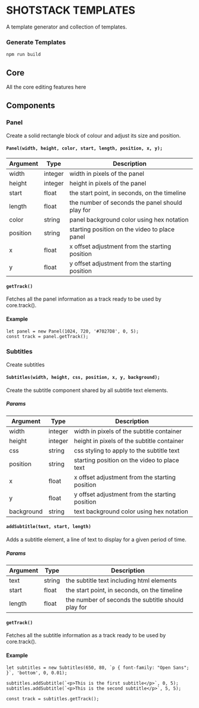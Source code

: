 # SHOTSTACK TEMPLATES

A template generator and collection of templates.


### Generate Templates

```
npm run build
```

## Core

All the core editing features here


## Components

### Panel

Create a solid rectangle block of colour and adjust its size and position.

#### `Panel(width, height, color, start, length, position, x, y);`

| Argument | Type | Description |
|----------|------|-------------|
| width | integer | width in pixels of the panel |
| height | integer | height in pixels of the panel |
| start | float | the start point, in seconds, on the timeline |
| length | float | the number of seconds the panel should play for |
| color | string | panel background color using hex notation |
| position | string | starting position on the video to place panel |
| x | float | x offset adjustment from the starting position |
| y | float | y offset adjustment from the starting position |

#### `getTrack()`

Fetches all the panel information as a track ready to be used by core.track().

#### Example

```
let panel = new Panel(1024, 720, '#7027D8', 0, 5);
const track = panel.getTrack();
```

### Subtitles

Create subtitles

#### `Subtitles(width, height, css, position, x, y, background);`

Create the subtitle component shared by all subtitle text elements.

##### Params

| Argument | Type | Description |
|----------|------|-------------|
| width | integer | width in pixels of the subtitle container |
| height | integer | height in pixels of the subtitle container |
| css | string | css styling to apply to the subtitle text |
| position | string | starting position on the video to place text |
| x | float | x offset adjustment from the starting position |
| y | float | y offset adjustment from the starting position |
| background | string | text background color using hex notation |

#### `addSubtitle(text, start, length)`

Adds a subtitle element, a line of text to display for a given period of time.

##### Params

| Argument | Type | Description |
|----------|------|-------------|
| text | string | the subtitle text including html elements |
| start | float | the start point, in seconds, on the timeline |
| length | float | the number of seconds the subtitle should play for |

#### `getTrack()`

Fetches all the subtitle information as a track ready to be used by core.track().

#### Example

```
let subtitles = new Subtitles(650, 80, `p { font-family: "Open Sans"; }`, 'bottom', 0, 0.01);

subtitles.addSubtitle(`<p>This is the first subtitle</p>`, 0, 5);
subtitles.addSubtitle(`<p>This is the second subtitle</p>`, 5, 5);

const track = subtitles.getTrack();
```